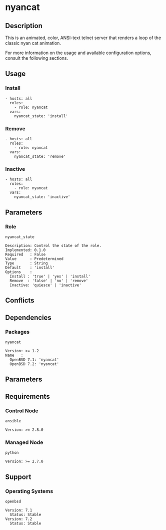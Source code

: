 # nyancat

## Description

This is an animated, color, ANSI-text telnet server that renders a loop of the
classic nyan cat animation.

For more information on the usage and available configuration options,
consult the following sections.

## Usage

### Install

```
- hosts: all
  roles:
    - role: nyancat
  vars:
    nyancat_state: 'install'
```

### Remove

```
- hosts: all
  roles:
    - role: nyancat
  vars:
    nyancat_state: 'remove'
```

### Inactive

```
- hosts: all
  roles:
    - role: nyancat
  vars:
    nyancat_state: 'inactive'
```

## Parameters

### Role

`nyancat_state`

    Description: Control the state of the role.
    Implemented: 0.1.0
    Required   : False
    Value      : Predetermined
    Type       : String
    Default    : 'install'
    Options    :
      Install : 'true' | 'yes' | 'install'
      Remove  : 'false' | 'no' | 'remove'
      Inactive: 'quiesce' | 'inactive'

## Conflicts

## Dependencies

### Packages

`nyancat`

    Version: >= 1.2
    Name   :
      OpenBSD 7.1: 'nyancat'
      OpenBSD 7.2: 'nyancat'

## Parameters

## Requirements

### Control Node

`ansible`

    Version: >= 2.8.0

### Managed Node

`python`

    Version: >= 2.7.0

## Support

### Operating Systems

`openbsd`

    Version: 7.1
      Status: Stable
    Version: 7.2
      Status: Stable
